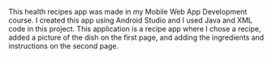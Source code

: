 This health recipes app was made in my Mobile Web App Development course. I created this app using Android Studio and I used Java and XML code in this project. This application is a recipe app where I chose a recipe, added a picture of the dish on the first page, and adding the ingredients and instructions on the second page.

